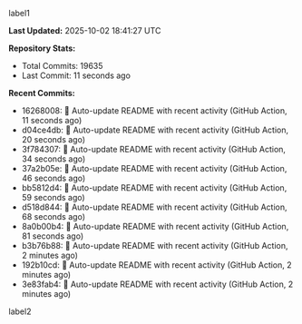 
label1 
<!-- ACTIVITY_START -->
**Last Updated:** 2025-10-02 18:41:27 UTC

**Repository Stats:**
- Total Commits: 19635
- Last Commit: 11 seconds ago

**Recent Commits:**
- 16268008: 🤖 Auto-update README with recent activity (GitHub Action, 11 seconds ago)
- d04ce4db: 🤖 Auto-update README with recent activity (GitHub Action, 20 seconds ago)
- 3f784307: 🤖 Auto-update README with recent activity (GitHub Action, 34 seconds ago)
- 37a2b05e: 🤖 Auto-update README with recent activity (GitHub Action, 46 seconds ago)
- bb5812d4: 🤖 Auto-update README with recent activity (GitHub Action, 59 seconds ago)
- d518d844: 🤖 Auto-update README with recent activity (GitHub Action, 68 seconds ago)
- 8a0b00b4: 🤖 Auto-update README with recent activity (GitHub Action, 81 seconds ago)
- b3b76b88: 🤖 Auto-update README with recent activity (GitHub Action, 2 minutes ago)
- 192b10cd: 🤖 Auto-update README with recent activity (GitHub Action, 2 minutes ago)
- 3e83fab4: 🤖 Auto-update README with recent activity (GitHub Action, 2 minutes ago)
<!-- ACTIVITY_END -->

label2
